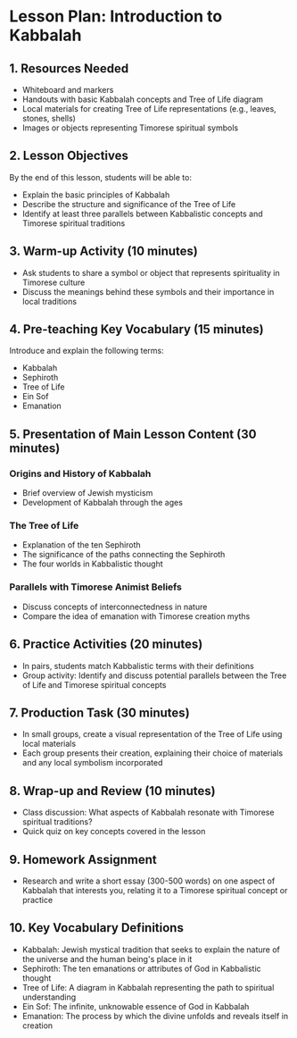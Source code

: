 # Lesson Plan: Introduction to Kabbalah

## 1. Resources Needed

- Whiteboard and markers
- Handouts with basic Kabbalah concepts and Tree of Life diagram
- Local materials for creating Tree of Life representations (e.g., leaves, stones, shells)
- Images or objects representing Timorese spiritual symbols

## 2. Lesson Objectives

By the end of this lesson, students will be able to:
- Explain the basic principles of Kabbalah
- Describe the structure and significance of the Tree of Life
- Identify at least three parallels between Kabbalistic concepts and Timorese spiritual traditions

## 3. Warm-up Activity (10 minutes)

- Ask students to share a symbol or object that represents spirituality in Timorese culture
- Discuss the meanings behind these symbols and their importance in local traditions

## 4. Pre-teaching Key Vocabulary (15 minutes)

Introduce and explain the following terms:
- Kabbalah
- Sephiroth
- Tree of Life
- Ein Sof
- Emanation

## 5. Presentation of Main Lesson Content (30 minutes)

### Origins and History of Kabbalah
- Brief overview of Jewish mysticism
- Development of Kabbalah through the ages

### The Tree of Life
- Explanation of the ten Sephiroth
- The significance of the paths connecting the Sephiroth
- The four worlds in Kabbalistic thought

### Parallels with Timorese Animist Beliefs
- Discuss concepts of interconnectedness in nature
- Compare the idea of emanation with Timorese creation myths

## 6. Practice Activities (20 minutes)

- In pairs, students match Kabbalistic terms with their definitions
- Group activity: Identify and discuss potential parallels between the Tree of Life and Timorese spiritual concepts

## 7. Production Task (30 minutes)

- In small groups, create a visual representation of the Tree of Life using local materials
- Each group presents their creation, explaining their choice of materials and any local symbolism incorporated

## 8. Wrap-up and Review (10 minutes)

- Class discussion: What aspects of Kabbalah resonate with Timorese spiritual traditions?
- Quick quiz on key concepts covered in the lesson

## 9. Homework Assignment

- Research and write a short essay (300-500 words) on one aspect of Kabbalah that interests you, relating it to a Timorese spiritual concept or practice

## 10. Key Vocabulary Definitions

- Kabbalah: Jewish mystical tradition that seeks to explain the nature of the universe and the human being's place in it
- Sephiroth: The ten emanations or attributes of God in Kabbalistic thought
- Tree of Life: A diagram in Kabbalah representing the path to spiritual understanding
- Ein Sof: The infinite, unknowable essence of God in Kabbalah
- Emanation: The process by which the divine unfolds and reveals itself in creation